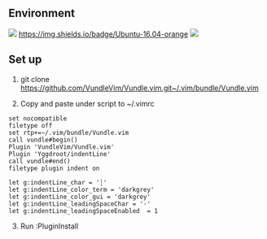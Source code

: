 ## Environment
![](https://img.shields.io/badge/Ubuntu-16.04-orange)
https://img.shields.io/badge/Ubuntu-16.04-orange
![](https://img.shields.io/badge/Vim-7.4-green)

## Set up
1. git clone https://github.com/VundleVim/Vundle.vim.git~/.vim/bundle/Vundle.vim

2. Copy and paste under script to ~/.vimrc

~~~
set nocompatible     
filetype off     
set rtp+=~/.vim/bundle/Vundle.vim     
call vundle#begin()     
Plugin 'VundleVim/Vundle.vim'     
Plugin 'Yggdroot/indentLine'     
call vundle#end()            
filetype plugin indent on     

let g:indentLine_char = '┆'     
let g:indentLine_color_term = 'darkgrey'     
let g:indentLine_color_gui = 'darkgrey'     
let g:indentLine_leadingSpaceChar = '·'     
let g:indentLine_leadingSpaceEnabled  = 1     
~~~


3. Run :PluginInstall
